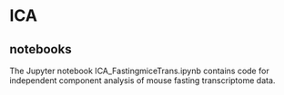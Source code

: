 # ICA
## notebooks
The Jupyter notebook ICA_FastingmiceTrans.ipynb contains code for independent component analysis of mouse fasting transcriptome data.
